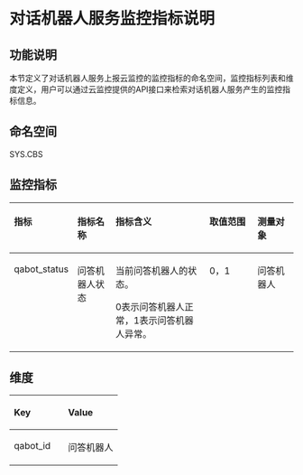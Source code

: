 # 对话机器人服务监控指标说明<a name="ZH-CN_TOPIC_0152121561"></a>

## 功能说明<a name="zh-cn_topic_0053115439_section10587120195218"></a>

本节定义了对话机器人服务上报云监控的监控指标的命名空间，监控指标列表和维度定义，用户可以通过云监控提供的API接口来检索对话机器人服务产生的监控指标信息。

## 命名空间<a name="zh-cn_topic_0053115439_section1158810011528"></a>

SYS.CBS

## 监控指标<a name="zh-cn_topic_0053115439_section185880013528"></a>

<a name="zh-cn_topic_0053115439_table175881709520"></a>
<table><thead align="left"><tr id="zh-cn_topic_0053115439_row7588906529"><th class="cellrowborder" valign="top" width="13.301330133013304%" id="mcps1.1.6.1.1"><p id="zh-cn_topic_0053115439_p35881804528"><a name="zh-cn_topic_0053115439_p35881804528"></a><a name="zh-cn_topic_0053115439_p35881804528"></a><strong id="zh-cn_topic_0053115439_b1491371210309"><a name="zh-cn_topic_0053115439_b1491371210309"></a><a name="zh-cn_topic_0053115439_b1491371210309"></a>指标</strong></p>
</th>
<th class="cellrowborder" valign="top" width="14.78147814781478%" id="mcps1.1.6.1.2"><p id="zh-cn_topic_0053115439_p19589200185210"><a name="zh-cn_topic_0053115439_p19589200185210"></a><a name="zh-cn_topic_0053115439_p19589200185210"></a><strong id="zh-cn_topic_0053115439_b7917151219309"><a name="zh-cn_topic_0053115439_b7917151219309"></a><a name="zh-cn_topic_0053115439_b7917151219309"></a>指标名称</strong></p>
</th>
<th class="cellrowborder" valign="top" width="37.543754375437544%" id="mcps1.1.6.1.3"><p id="zh-cn_topic_0053115439_p1958919085217"><a name="zh-cn_topic_0053115439_p1958919085217"></a><a name="zh-cn_topic_0053115439_p1958919085217"></a><strong id="zh-cn_topic_0053115439_b20918812183012"><a name="zh-cn_topic_0053115439_b20918812183012"></a><a name="zh-cn_topic_0053115439_b20918812183012"></a>指标含义</strong></p>
</th>
<th class="cellrowborder" valign="top" width="18.591859185918594%" id="mcps1.1.6.1.4"><p id="zh-cn_topic_0053115439_p10589205525"><a name="zh-cn_topic_0053115439_p10589205525"></a><a name="zh-cn_topic_0053115439_p10589205525"></a><strong id="zh-cn_topic_0053115439_b59191612163014"><a name="zh-cn_topic_0053115439_b59191612163014"></a><a name="zh-cn_topic_0053115439_b59191612163014"></a>取值范围</strong></p>
</th>
<th class="cellrowborder" valign="top" width="15.781578157815781%" id="mcps1.1.6.1.5"><p id="p29241922201715"><a name="p29241922201715"></a><a name="p29241922201715"></a>测量对象</p>
</th>
</tr>
</thead>
<tbody><tr id="zh-cn_topic_0053115439_row18589120185211"><td class="cellrowborder" valign="top" width="13.301330133013304%" headers="mcps1.1.6.1.1 "><p id="p8747195110119"><a name="p8747195110119"></a><a name="p8747195110119"></a>qabot_status</p>
</td>
<td class="cellrowborder" valign="top" width="14.78147814781478%" headers="mcps1.1.6.1.2 "><p id="p197471514112"><a name="p197471514112"></a><a name="p197471514112"></a>问答机器人状态</p>
</td>
<td class="cellrowborder" valign="top" width="37.543754375437544%" headers="mcps1.1.6.1.3 "><p id="p971511963911"><a name="p971511963911"></a><a name="p971511963911"></a>当前问答机器人的状态。</p>
<p id="zh-cn_topic_0053115439_p258940105212"><a name="zh-cn_topic_0053115439_p258940105212"></a><a name="zh-cn_topic_0053115439_p258940105212"></a>0表示问答机器人正常，1表示问答机器人异常。</p>
</td>
<td class="cellrowborder" valign="top" width="18.591859185918594%" headers="mcps1.1.6.1.4 "><p id="p178061430151711"><a name="p178061430151711"></a><a name="p178061430151711"></a>0，1</p>
</td>
<td class="cellrowborder" valign="top" width="15.781578157815781%" headers="mcps1.1.6.1.5 "><p id="p2632891193"><a name="p2632891193"></a><a name="p2632891193"></a>问答机器人</p>
</td>
</tr>
</tbody>
</table>

## 维度<a name="zh-cn_topic_0053115439_section17591180205218"></a>

<a name="zh-cn_topic_0053115439_table559116014521"></a>
<table><thead align="left"><tr id="zh-cn_topic_0053115439_row5591150155213"><th class="cellrowborder" valign="top" width="50%" id="mcps1.1.3.1.1"><p id="zh-cn_topic_0053115439_p859110011522"><a name="zh-cn_topic_0053115439_p859110011522"></a><a name="zh-cn_topic_0053115439_p859110011522"></a>Key</p>
</th>
<th class="cellrowborder" valign="top" width="50%" id="mcps1.1.3.1.2"><p id="zh-cn_topic_0053115439_p8591205529"><a name="zh-cn_topic_0053115439_p8591205529"></a><a name="zh-cn_topic_0053115439_p8591205529"></a>Value</p>
</th>
</tr>
</thead>
<tbody><tr id="zh-cn_topic_0053115439_row55913035213"><td class="cellrowborder" valign="top" width="50%" headers="mcps1.1.3.1.1 "><p id="zh-cn_topic_0053115439_p659119085214"><a name="zh-cn_topic_0053115439_p659119085214"></a><a name="zh-cn_topic_0053115439_p659119085214"></a>qabot_id</p>
</td>
<td class="cellrowborder" valign="top" width="50%" headers="mcps1.1.3.1.2 "><p id="zh-cn_topic_0053115439_p5591190145215"><a name="zh-cn_topic_0053115439_p5591190145215"></a><a name="zh-cn_topic_0053115439_p5591190145215"></a>问答机器人</p>
</td>
</tr>
</tbody>
</table>

